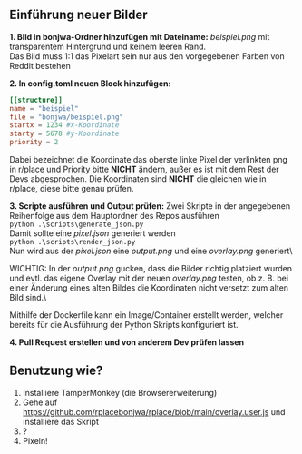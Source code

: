 ## Einführung neuer Bilder

**1. Bild in bonjwa-Ordner hinzufügen mit Dateiname:** 
_beispiel.png_ mit transparentem Hintergrund und keinem leeren Rand.\
Das Bild muss 1:1 das Pixelart sein nur aus den vorgegebenen Farben von Reddit bestehen


**2. In config.toml neuen Block hinzufügen:** 
```toml
[[structure]]
name = "beispiel"
file = "bonjwa/beispiel.png"
startx = 1234 #x-Koordinate
starty = 5678 #y-Koordinate
priority = 2
```
Dabei bezeichnet die Koordinate das oberste linke Pixel der verlinkten png in r/place
und Priority bitte **NICHT** ändern, außer es ist mit dem Rest der Devs abgesprochen.
Die Koordinaten sind **NICHT** die gleichen wie in r/place, diese bitte genau prüfen.

**3. Scripte ausführen und Output prüfen:**
Zwei Skripte in der angegebenen Reihenfolge aus dem Hauptordner des Repos ausführen\
`python .\scripts\generate_json.py`\
Damit sollte eine _pixel.json_ generiert werden\
`python .\scripts\render_json.py`\
Nun wird aus der _pixel.json_ eine _output.png_ und eine _overlay.png_ generiert\

WICHTIG: In der _output.png_ gucken, dass die Bilder richtig platziert wurden und evtl. das eigene Overlay mit der neuen _overlay.png_ testen, ob z. B. bei einer Änderung eines alten Bildes die Koordinaten nicht versetzt zum alten Bild sind.\

Mithilfe der Dockerfile kann ein Image/Container erstellt werden, welcher bereits für die Ausführung der Python Skripts konfiguriert ist.


**4. Pull Request erstellen und von anderem Dev prüfen lassen** 

## Benutzung wie?
1. Installiere TamperMonkey (die Browsererweiterung)
2. Gehe auf https://github.com/rplacebonjwa/rplace/blob/main/overlay.user.js und installiere das Skript
3. ?
4. Pixeln!
